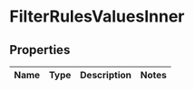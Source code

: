 

# FilterRulesValuesInner


## Properties

| Name | Type | Description | Notes |
|------------ | ------------- | ------------- | -------------|



